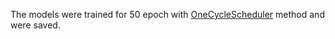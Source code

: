 The models were trained for 50 epoch with [OneCycleScheduler](https://arxiv.org/abs/1803.09820) method and were saved.